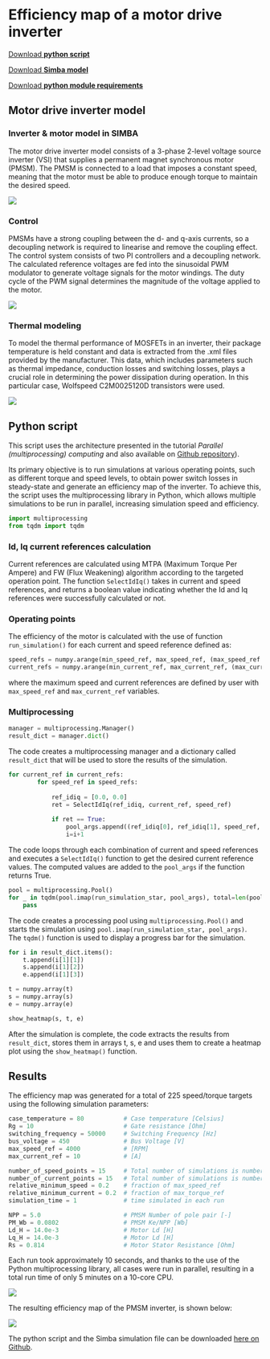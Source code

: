 # Efficiency map of a motor drive inverter

[Download **python script**](inverter_map.py)

[Download **Simba model**](inverter_map.jsimba)

[Download **python module requirements**](requirements.txt)


## Motor drive inverter model

### Inverter & motor model in SIMBA
The motor drive inverter model consists of a 3-phase 2-level voltage source inverter (VSI) that supplies a permanent magnet synchronous motor (PMSM). The PMSM is connected to a load that imposes a constant speed, meaning that the motor must be able to produce enough torque to maintain the desired speed.

![](Inverter_et_Motor.png)

### Control
PMSMs have a strong coupling between the d- and q-axis currents, so a decoupling network is required to linearise and remove the coupling effect. The control system consists of two PI controllers and a decoupling network. The calculated reference voltages are fed into the sinusoidal PWM modulator to generate voltage signals for  the motor windings. The duty cycle of the PWM signal determines the magnitude of the voltage applied to the motor.

![](Drawing.jpg)

### Thermal modeling
To model the thermal performance of MOSFETs in an inverter, their package temperature is held constant and data is extracted from the .xml files provided by the manufacturer. This data, which includes parameters such as thermal impedance, conduction losses and switching losses, plays a crucial role in determining the power dissipation during operation. In this particular case, Wolfspeed C2M0025120D transistors were used.

![](Thermal%20Impedance.png)

## Python script
This script uses the architecture presented in the tutorial *Parallel (multiprocessing) computing* and also available on [Github repository](https://github.com/aesim-tech/simba-python-examples/tree/main/05.%20Parallel%20Parameter%20Sweep)).

Its primary objective is to run simulations at various operating points, such as different torque and speed levels, to obtain power switch losses in steady-state and generate an efficiency map of the inverter. To achieve this, the script uses the multiprocessing library in Python, which allows multiple simulations to be run in parallel, increasing simulation speed and efficiency.

```py
import multiprocessing
from tqdm import tqdm
```
### Id, Iq current references calculation
Current references are calculated using MTPA (Maximum Torque Per Ampere) and FW (Flux Weakening) algorithm according to the targeted operation point. The function `SelectIdIq()` takes in current and speed references, and returns a boolean value indicating whether the Id and Iq references were successfully calculated or not.

### Operating points
The efficiency of the motor is calculated with the use of function `run_simulation()` for each current and speed reference defined as: 
```py 
speed_refs = numpy.arange(min_speed_ref, max_speed_ref, (max_speed_ref - min_speed_ref)/number_of_speed_points)
current_refs = numpy.arange(min_current_ref, max_current_ref, (max_current_ref - min_current_ref)/number_of_current_points)
``` 
where the maximum speed and current references are defined by user with  `max_speed_ref` and `max_current_ref` variables.

### Multiprocessing
```py
manager = multiprocessing.Manager()
result_dict = manager.dict()
```
The code creates a multiprocessing manager and a dictionary called `result_dict` that will be used to store the results of the simulation. 

```py
for current_ref in current_refs:
        for speed_ref in speed_refs:
            
            ref_idiq = [0.0, 0.0]
            ret = SelectIdIq(ref_idiq, current_ref, speed_ref)
            
            if ret == True:
                pool_args.append((ref_idiq[0], ref_idiq[1], speed_ref, case_temperature, Rg,  i, result_dict, lock));
                i=i+1
```
The code loops through each combination of current and speed references and executes a `SelectIdIq()` function to get the desired current reference values. The computed values are added to the `pool_args` if the function returns True.

```py
pool = multiprocessing.Pool()
for _ in tqdm(pool.imap(run_simulation_star, pool_args), total=len(pool_args)):
    pass
```
The code creates a processing pool using `multiprocessing.Pool()` and starts the simulation using `pool.imap(run_simulation_star, pool_args)`. The `tqdm()` function is used to display a progress bar for the simulation.

```py
for i in result_dict.items():
    t.append(i[1][1])
    s.append(i[1][2])
    e.append(i[1][3])

t = numpy.array(t)
s = numpy.array(s)
e = numpy.array(e)

show_heatmap(s, t, e)
```
After the simulation is complete, the code extracts the results from `result_dict`, stores them in arrays t, s, e and uses them to create a heatmap plot using the `show_heatmap()` function.

## Results
The efficiency map was generated for a total of 225 speed/torque targets using the following simulation parameters: 
```python
case_temperature = 80           # Case temperature [Celsius]
Rg = 10                         # Gate resistance [Ohm]
switching_frequency = 50000     # Switching Frequency [Hz]
bus_voltage = 450               # Bus Voltage [V]
max_speed_ref = 4000            # [RPM]
max_current_ref = 10            # [A]

number_of_speed_points = 15     # Total number of simulations is number_of_speed_points * number_of_current_points
number_of_current_points = 15   # Total number of simulations is number_of_speed_points * number_of_current_points
relative_minimum_speed = 0.2    # fraction of max_speed_ref
relative_minimum_current = 0.2  # fraction of max_torque_ref
simulation_time = 1             # time simulated in each run

NPP = 5.0                       # PMSM Number of pole pair [-]
PM_Wb = 0.0802                  # PMSM Ke/NPP [Wb]
Ld_H = 14.0e-3                  # Motor Ld [H]
Lq_H = 14.0e-3                  # Motor Ld [H]
Rs = 0.814                      # Motor Stator Resistance [Ohm]
```
Each run took approximately 10 seconds, and thanks to the use of the Python multiprocessing library, all cases were run in parallel, resulting in a total run time of only 5 minutes on a 10-core CPU. 

![](Progress_bar.png)

The resulting efficiency map of the PMSM inverter, is shown below:

![](Results_225_points.png)

The python script and the Simba simulation file can be downloaded [here on Github](https://github.com/aesim-tech/simba-python-examples/tree/main/13.%20Inverter%20Efficiency%20Map).